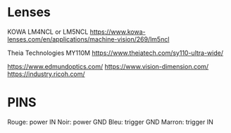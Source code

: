Lenses
======

KOWA LM4NCL or LM5NCL
<https://www.kowa-lenses.com/en/applications/machine-vision/269/lm5ncl>

Theia Technologies MY110M
<https://www.theiatech.com/sy110-ultra-wide/>

https://www.edmundoptics.com/
https://www.vision-dimension.com/
https://industry.ricoh.com/

PINS
====

Rouge: power IN
Noir: power GND
Bleu: trigger GND
Marron: trigger IN


